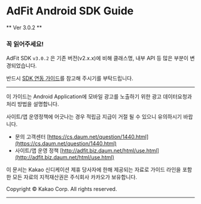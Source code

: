 # AdFit Android SDK Guide

** Ver 3.0.2 **


### 꼭 읽어주세요!

AdFit SDK `v3.0.2` 은 기존 버전(v2.x.x)에 비해 클래스명, 내부 API 등 많은 부분이 변경되었습니다.

반드시 [SDK 연동 가이드](https://github.com/adfit/adfit-android-sdk/wiki)를 참고해 주시기를 부탁드립니다.

---
이 가이드는 Android Application에 모바일 광고를 노출하기 위한 광고 데이터요청과 처리 방법을 설명합니다.

사이트/앱 운영정책에 어긋나는 경우 적립금 지급이 거절 될 수 있으니 유의하시기 바랍니다.

* 문의 고객센터 [https://cs.daum.net/question/1440.html](https://cs.daum.net/question/1440.html)
* 사이트/앱 운영 정책 [http://adfit.biz.daum.net/html/use.html](http://adfit.biz.daum.net/html/use.html)

이 문서는 Kakao 신디케이션 제휴 당사자에 한해 제공되는 자료로 가이드 라인을 포함한 모든 자료의 지적재산권은 주식회사 카카오가 보유합니다.

Copyright © Kakao Corp. All rights reserved.

---

